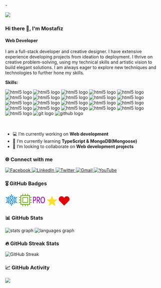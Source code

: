 -<p align="left">
 <img src="https://github.com/Anmol-Baranwal/Cool-GIFs-For-GitHub/assets/74038190/72903324-cf57-4e90-80a6-ed3c9734e0ed" width="900">
</p>

### Hi there 👋, I'm Mostafiz  
#### Web Developer  

I am a full-stack developer and creative designer. I have extensive experience developing projects from ideation to deployment. I thrive on creative problem-solving, using my technical skills and artistic vision to build elegant solutions. I am always eager to explore new techniques and technologies to further hone my skills.


**Skills:**  

<div align="left">
  <img src="https://cdn.worldvectorlogo.com/logos/html-1.svg" height="60px" width="60px" alt="html5 logo" />
  <img src="https://cdn.worldvectorlogo.com/logos/css-3.svg" height="60px" width="60px" alt="html5 logo" />
  <img src="https://cdn.worldvectorlogo.com/logos/tailwind-css-2.svg" height="60px" width="60px" alt="html5 logo" />
  <img src="https://cdn.worldvectorlogo.com/logos/javascript-1.svg" height="60px" width="60px" alt="html5 logo" />
  <img src="https://cdn.worldvectorlogo.com/logos/typescript.svg" height="60px" width="60px" alt="html5 logo" />
  <img src="https://cdn.worldvectorlogo.com/logos/react-2.svg" height="60px" width="60px" alt="html5 logo" />
<!--   <img src="https://img.icons8.com/fluent-systems-filled/200/FFFFFF/nextjs.png" height="60px" width="60px" alt="html5 logo" /> -->
<!--   <img src="https://cdn.worldvectorlogo.com/logos/next-js.svg" height="60px" width="60px" alt="html5 logo" /> -->
  <img src="https://cdn.worldvectorlogo.com/logos/redux.svg" height="60px" width="60px" alt="html5 logo" />
  <img src="https://cdn.brandfetch.io/id2alue-rx/w/400/h/400/theme/dark/icon.jpeg?c=1bxid64Mup7aczewSAYMX&t=1714556222178" height="60px" width="60px" alt="html5 logo" />
  <img src="https://cdn.worldvectorlogo.com/logos/nodejs-icon.svg" height="60px" width="60px" alt="html5 logo" />
  <img src="https://cdn.worldvectorlogo.com/logos/mongodb-icon-1.svg" height="60px" width="60px" alt="html5 logo" />
  <img src="https://slack.mongoosejs.io/images/mongoose.svg" height="60px" width="60px" alt="html5 logo" />
  <img src="https://cdn.worldvectorlogo.com/logos/postgresql.svg" height="60px" width="60px" alt="html5 logo" />
  <img src="https://www.svgrepo.com/show/373776/light-prisma.svg" height="60px" width="60px" alt="html5 logo" />
  <img src="https://cdn.worldvectorlogo.com/logos/graphql-logo-2.svg" height="60px" width="60px" alt="html5 logo" />
  <img src="https://cdn.worldvectorlogo.com/logos/docker-4.svg" height="60px" width="60px" alt="html5 logo" />
  <img src="https://cdn.worldvectorlogo.com/logos/aws-2.svg" height="60px" width="60px" alt="html5 logo" />
  <img src="https://cdn.worldvectorlogo.com/logos/jwt-3.svg" height="60px" width="60px" alt="html5 logo" />
  <img src="https://cdn.worldvectorlogo.com/logos/redis.svg" height="60px" width="60px" alt="html5 logo" />
<!--   <img src="https://cdn.worldvectorlogo.com/logos/postman.svg" height="60px" width="60px" alt="html5 logo" /> -->
<!--   <img src="https://cdn.worldvectorlogo.com/logos/postman.svg" height="60px" width="60px" alt="html5 logo" /> -->
<!--   <img src="https://cdn.worldvectorlogo.com/logos/postman.svg" height="60px" width="60px" alt="html5 logo" /> -->
<!--   <img src="https://cdn.worldvectorlogo.com/logos/postman.svg" height="60px" width="60px" alt="html5 logo" /> -->
<!--   <img src="https://cdn.worldvectorlogo.com/logos/postman.svg" height="60px" width="60px" alt="html5 logo" /> -->
<!--   <img src="https://cdn.worldvectorlogo.com/logos/postman.svg" height="60px" width="60px" alt="html5 logo" /> -->
<!--   <img src="https://cdn.worldvectorlogo.com/logos/postman.svg" height="60px" width="60px" alt="html5 logo" /> -->
<!--   <img src="https://cdn.worldvectorlogo.com/logos/postman.svg" height="60px" width="60px" alt="html5 logo" /> -->
<!--   <img src="https://cdn.worldvectorlogo.com/logos/postman.svg" height="60px" width="60px" alt="html5 logo" /> -->
<!--   <img src="https://cdn.worldvectorlogo.com/logos/postman.svg" height="60px" width="60px" alt="html5 logo" /> -->
<!--   <img src="https://cdn.worldvectorlogo.com/logos/postman.svg" height="60px" width="60px" alt="html5 logo" /> -->
  <img src="https://cdn.worldvectorlogo.com/logos/postman.svg" height="60px" width="60px" alt="html5 logo" />
  <img src="https://cdn.worldvectorlogo.com/logos/firebase-1.svg" height="60px" width="60px" alt="html5 logo" />
  <img src="https://cdn.worldvectorlogo.com/logos/figma-icon.svg" height="60px" width="60px" alt="html5 logo" />
  <img src="https://cdn.worldvectorlogo.com/logos/git-icon.svg" height="60px" width="60px" alt="git logo" />
  <img src="https://www.svgrepo.com/show/475654/github-color.svg" height="60px" width="60px" alt="github logo" />
  
</div>

<br>
</br>

- 💻 I’m currently working on **Web development**  
- 🌱 I’m currently learning **TypeScript & MongoDB(Mongoose)**  
- 👯 I’m looking to collaborate on **Web development projects**  

### 🌐 Connect with me  
<p align="left">
  <a href="https://www.facebook.com/profile.php?id=100090030995475" target="_blank">
    <img src="https://raw.githubusercontent.com/maurodesouza/profile-readme-generator/master/src/assets/icons/social/facebook/default.svg" width="52" height="40" alt="Facebook" />
  </a>
  <a href="https://www.linkedin.com/in/md-mostafiz-8233a2324" target="_blank">
    <img src="https://raw.githubusercontent.com/maurodesouza/profile-readme-generator/master/src/assets/icons/social/linkedin/default.svg" width="52" height="40" alt="LinkedIn" />
  </a>
  <a href="https://x.com/Mostafiz675662" target="_blank">
    <img src="https://raw.githubusercontent.com/maurodesouza/profile-readme-generator/master/src/assets/icons/social/twitter/default.svg" width="52" height="40" alt="Twitter" />
  </a>
  <a href="https://mail.google.com/mail/u/0/#inbox?compose=GTvVlcSDbhMjDSdGPXSSrlvTjrbRQPqdwMBdCRZbPsRjvlJgXCHjpJkkMxpJpKGljpmdzhtKhjpTp" target="_blank">
    <img src="https://raw.githubusercontent.com/maurodesouza/profile-readme-generator/master/src/assets/icons/social/gmail/default.svg" width="52" height="40" alt="Gmail" />
  </a>
  <a href="https://www.youtube.com/channel/UC20N3vdgKAtvQvUro0OmOrA" target="_blank">
    <img src="https://raw.githubusercontent.com/maurodesouza/profile-readme-generator/master/src/assets/icons/social/youtube/default.svg" width="52" height="40" alt="YouTube" />
  </a>
</p>

### 🎖 GitHub Badges  
<p align="left">
  <a href='https://archiveprogram.github.com/'><img src='https://raw.githubusercontent.com/acervenky/animated-github-badges/master/assets/acbadge.gif' width='40' height='40'></a>
  <a href='https://docs.github.com/en/developers'><img src='https://raw.githubusercontent.com/acervenky/animated-github-badges/master/assets/devbadge.gif' width='40' height='40'></a>
  <a href='https://github.com/pricing'><img src='https://raw.githubusercontent.com/acervenky/animated-github-badges/master/assets/pro.gif' width='40' height='40'></a>
  <a href='https://stars.github.com/'><img src='https://raw.githubusercontent.com/acervenky/animated-github-badges/master/assets/starbadge.gif' width='35' height='35'></a>
  <a href='https://docs.github.com/en/github/supporting-the-open-source-community-with-github-sponsors'><img src='https://raw.githubusercontent.com/acervenky/animated-github-badges/master/assets/sponsorbadge.gif' width='35' height='35'></a>
</p>


### 📊 GitHub Stats  
<p align="left">
<div align="left">
  <img src="https://github-readme-stats.vercel.app/api?username=mostafizdev01&hide_title=false&hide_rank=false&show_icons=true&include_all_commits=true&count_private=true&disable_animations=false&theme=github_dark&locale=en&hide_border=false&order=1" height="150" alt="stats graph"  />
  <img src="https://github-readme-stats.vercel.app/api/top-langs?username=mostafizdev01&locale=en&hide_title=false&layout=compact&card_width=320&langs_count=10&theme=github_dark&hide_border=false&order=2" height="150" alt="languages graph"  />
</div>
</p>

### 🔥 GitHub Streak Stats  
<p align="left">
  <img src="https://streak-stats.demolab.com?user=mostafizdev01&theme=github_dark&hide_border=false&order=2" alt="GitHub Streak" height="200" />
</p>



### 📈 GitHub Activity  
<p align="left" theme=github-dark>
  <img src="https://github-readme-activity-graph.vercel.app/graph?username=mostafizdev01&theme=github-dark" />
</p>



